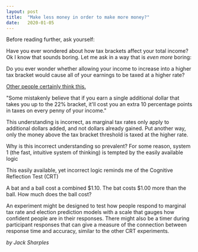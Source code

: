 ```yaml
---
layout: post
title:  "Make less money in order to make more money?"
date:   2020-01-05
---
```


Before reading further, ask yourself:

Have you ever wondered about how tax brackets affect your total income? Ok I know that sounds boring. Let me ask in a way that is *even more* boring:

Do you ever wonder whether allowing your income to increase into a higher tax bracket would cause all of your earnings to be taxed at a higher rate?

[Other people certainly think this.](https://www.fool.com/taxes/2019/01/11/the-most-misunderstood-thing-about-income-taxes.aspx) 

"Some mistakenly believe that if you earn a single additional dollar that takes you up to the 22% bracket, it'll cost you an extra 10 percentage points in taxes on every penny of your income."

This understanding is incorrect, as marginal tax rates only apply to additional dollars added, and not dollars already gained. Put another way, only the money above the tax bracket threshold is taxed at the higher rate.



Why is this incorrect understanding so prevalent? For some reason, system 1 (the fast, intuitive system of thinking) is tempted by the easily available logic

This easily available, yet incorrect logic reminds me of the Cognitive Reflection Test (CRT)

A bat and a ball cost a combined $1.10. The bat costs $1.00 more than the ball. How much does the ball cost?




An experiment might be designed to test how people respond to marginal tax rate and election prediction models with a scale that gauges how confident people are in their responses. There might also be a timer during participant responses that can give a measure of the connection between response time and accuracy, similar to the other CRT experiments.


*by Jack Sharples*
